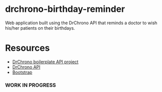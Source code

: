 # drchrono-birthday-reminder
Web application built using the DrChrono API that reminds a doctor to wish his/her patients on their birthdays.

# Resources
- [DrChrono boilerplate API project](https://github.com/drchrono/api-example-django)
- [DrChrono API](https://www.drchrono.com/api)
- [Bootstrap](http://getbootstrap.com)

### WORK IN PROGRESS
